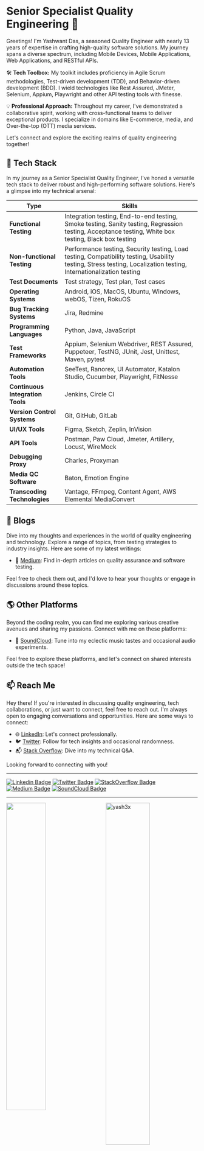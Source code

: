 # Senior Specialist Quality Engineering 🚀

Greetings! I'm Yashwant Das, a seasoned Quality Engineer with nearly 13 years of expertise in crafting high-quality software solutions. My journey spans a diverse spectrum, including Mobile Devices, Mobile Applications, Web Applications, and RESTful APIs.

🛠️ **Tech Toolbox:** My toolkit includes proficiency in Agile Scrum methodologies, Test-driven development (TDD), and Behavior-driven development (BDD). I wield technologies like Rest Assured, JMeter, Selenium, Appium, Playwright and other API testing tools with finesse.

💡 **Professional Approach:** Throughout my career, I've demonstrated a collaborative spirit, working with cross-functional teams to deliver exceptional products. I specialize in domains like E-commerce, media, and Over-the-top (OTT) media services.

Let's connect and explore the exciting realms of quality engineering together!

## 🧪 Tech Stack

In my journey as a Senior Specialist Quality Engineer, I've honed a versatile tech stack to deliver robust and high-performing software solutions. Here's a glimpse into my technical arsenal:

| **Type**                 | **Skills**                                                                                                     |
| ------------------------ | --------------------------------------------------------------------------------------------------------------- |
| **Functional Testing**   | Integration testing, End-to-end testing, Smoke testing, Sanity testing, Regression testing, Acceptance testing, White box testing, Black box testing |
| **Non-functional Testing**| Performance testing, Security testing, Load testing, Compatibility testing, Usability testing, Stress testing, Localization testing, Internationalization testing |
| **Test Documents**        | Test strategy, Test plan, Test cases                                                                             |
| **Operating Systems**    | Android, iOS, MacOS, Ubuntu, Windows, webOS, Tizen, RokuOS                                                        |
| **Bug Tracking Systems**  | Jira, Redmine                                                                                                   |
| **Programming Languages**| Python, Java, JavaScript                                                                                        |
| **Test Frameworks**      | Appium, Selenium Webdriver, REST Assured, Puppeteer, TestNG, JUnit, Jest, Unittest, Maven, pytest                                   |
| **Automation Tools**     | SeeTest, Ranorex, UI Automator, Katalon Studio, Cucumber, Playwright, FitNesse                                                            |
| **Continuous Integration Tools** | Jenkins, Circle CI                                                                                           |
| **Version Control Systems**| Git, GitHub, GitLab                                                                                             |
| **UI/UX Tools**          | Figma, Sketch, Zeplin, InVision                                                                                        |
| **API Tools**            | Postman, Paw Cloud, Jmeter, Artillery, Locust, WireMock                                                           |
| **Debugging Proxy**      | Charles, Proxyman                                                                                              |
| **Media QC Software**    | Baton, Emotion Engine                                                                                           |
| **Transcoding Technologies**| Vantage, FFmpeg, Content Agent, AWS Elemental MediaConvert                                                        |

## 📝 Blogs

Dive into my thoughts and experiences in the world of quality engineering and technology. Explore a range of topics, from testing strategies to industry insights. Here are some of my latest writings:

- 📖 [Medium](https://medium.com/@yashwant-das/): Find in-depth articles on quality assurance and software testing.

Feel free to check them out, and I'd love to hear your thoughts or engage in discussions around these topics.

## 🌎 Other Platforms

Beyond the coding realm, you can find me exploring various creative avenues and sharing my passions. Connect with me on these platforms:

- 🎵 [SoundCloud](https://soundcloud.com/yash3x): Tune into my eclectic music tastes and occasional audio experiments.

Feel free to explore these platforms, and let's connect on shared interests outside the tech space!

## 📫 Reach Me

Hey there! If you're interested in discussing quality engineering, tech collaborations, or just want to connect, feel free to reach out. I'm always open to engaging conversations and opportunities. Here are some ways to connect:

- 🌐 [LinkedIn](https://www.linkedin.com/in/yashwant-das/): Let's connect professionally.
- 🐦 [Twitter](https://twitter.com/yash3x): Follow for tech insights and occasional randomness.
- 📬 [Stack Overflow](https://stackoverflow.com/users/6400953/yash): Dive into my technical Q&A.

Looking forward to connecting with you!

---

[![Linkedin Badge](https://img.shields.io/badge/LinkedIn-0077B5?style=for-the-badge&logo=linkedin&logoColor=white)](https://www.linkedin.com/in/yashwant-das/)
[![Twitter Badge](https://img.shields.io/badge/Twitter-1DA1F2?style=for-the-badge&logo=twitter&logoColor=white)](https://twitter.com/yash3x) 
[![StackOverflow Badge](https://img.shields.io/badge/Stack%20Overflow-F58025?style=for-the-badge&logo=Stack%20Overflow&logoColor=white)](https://stackoverflow.com/users/6400953/yash)
[![Medium Badge](https://img.shields.io/badge/Medium-12100E?style=for-the-badge&logo=medium&logoColor=white)](https://medium.com/@yashwant-das/)
[![SoundCloud Badge](https://img.shields.io/badge/SoundCloud-FF3300?style=for-the-badge&logo=soundcloud&logoColor=white)](https://soundcloud.com/yash3x)

---

<img align='left' width=45.5% src="https://github-readme-stats.vercel.app/api?username=yashwant-das&show_icons=true">
<img align="right" width=48% src="https://github-readme-streak-stats.herokuapp.com/?user=yashwant-das&" alt="yash3x" /></p>
